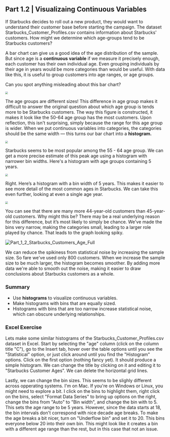 ## Part 1.2 | Visualizaing Continuous Variables

If Starbucks decides to roll out a new product, they would want to understand their customer base before starting the campaign. The dataset Starbucks_Customer_Profiles.csv contains information about Starbucks' customers. How might we determine which age-groups tend to be Starbucks customers? 

A bar chart can give us a good idea of the age distribution of the sample. But since age is a **continuous variable** if we measure it precisely enough, each customer has their own individual age. Even grouping individuals by their age in years would be more categories than would be useful. With data like this, it is useful to group customers into age ranges, or age groups. 

Can you spot anything misleading about this bar chart?

<img src="Figures/Part_1_2_Starbucks_Customers_Age_Uneven.png" style="zoom:50%;" />

The age groups are different sizes! This difference in age group makes it difficult to answer the original question about which age group is tends more to be Starbucks customers. The way this figure is constructed, it makes it look like the 50-64 age group has the most customers. Upon reflection, this isn't surprising, simply because the range for this age group is wider. When we put continuous variables into categories, the categories should be the same width — this turns our bar chart into a **histogram.**

<img src="Figures/Part_1_2_Starbucks_Customers_Age_10.png" style="zoom:50%;" />

Starbucks seems to be most popular among the 55 - 64 age group. We can get a more precise estimate of this peak age using a histogram with narrower bin widths. Here's a histogram with age groups containing 5 years. 

<img src="Figures/Part_1_2_Starbucks_Customers_Age_5.png" style="zoom:50%;" />

Right. Here’s a histogram with a bin width of 5 years. This makes it easier to see more detail of the most common ages in Starbucks. We can take this even further, looking at even a single age year. 

<img src="Figures/Part_1_2_Starbucks_Customers_Age_1.png" style="zoom:50%;" />

You can see that there are many more 44-year-old customers than 45-year-old customers. Why might this be? There may be a real underlying reason for this difference, but it’s most likely to simply be chance. We've made the bins very narrow, making the categories small, leading to a larger role played by chance. That leads to the graph looking spiky. 

![Part_1_2_Starbucks_Customers_Age_Full](Figures/Part_1_2_Starbucks_Customers_Age_Full.png)

We can reduce the spikiness from statistical noise by increasing the sample size. So fare we've used only 800 customers. When we increase the sample size to be much larger, the histogram becomes smoother. By adding more data we're able to smooth out the noise, making it easier to draw conclusions about Starbucks customers as a whole.

### Summary

- Use **histograms** to visualize continuous variables.
- Make histograms with bins that are equally sized.
- Histograms with bins that are too narrow increase statistical noise, which can obscure underlying relationships.

### Excel Exercise

Lets make some similar histograms of the Starbucks_Customer_Profiles.csv dataset in Excel. Start by selecting the "age" column (click on the column title "C"), go to the Insert tab, hover over the table options until you see the "Statistical" option, or just click around until you find the "Histogram" options. Click on the first option (nothing fancy yet). It should produce a simple histogram. We can change the title by clicking on it and editing it to "Starbucks Customer Ages". We can delete the horizontal grid lines. 

Lastly, we can change the bin sizes. This seems to be slighly different across opperating systems. I'm on Mac. If you're on Windows or Linux, you might need to explore a bit. I click on the bins to highlight them, right click on the bins, select "Format Data Series" to bring up options on the right, change the bins from "Auto" to "Bin width", and change the bin with to 5. This sets the age range to be 5 years. However, since the data starts at 18, the bin intervals don't correspond with nice decade age breaks. To make the age breaks a bit nicer, turn on "Underflow bin" and set it to 20. This bins everyone below 20 into their own bin. This might look like it creates a bin with a different age range than the rest, but in this case that not an issue.
